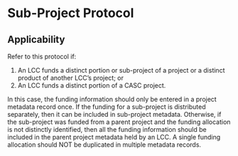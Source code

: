 # Sub-Project Protocol

## Applicability

Refer to this protocol if:

1. An LCC funds a distinct portion or sub-project of a project or a distinct product of another LCC’s project; or
2. An LCC funds a distinct portion of a CASC project.

In this case, the funding information should only be entered in a project metadata record once. If the funding for a sub-project is distributed separately, then it can be included in sub-project metadata. Otherwise, if the sub-project was funded from a parent project and the funding allocation is not distinctly identified, then all the funding information should be included in the parent project metadata held by an LCC. A single funding allocation should NOT be duplicated in multiple metadata records.

